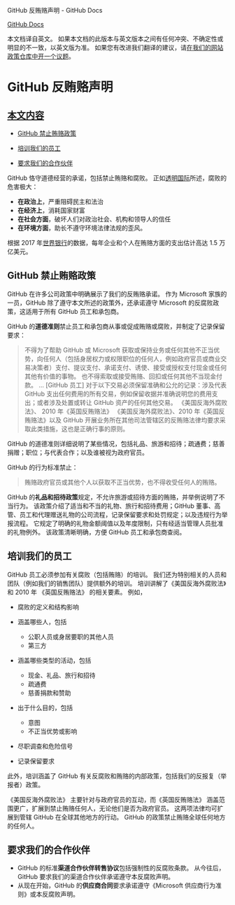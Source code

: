 GitHub 反贿赂声明 - GitHub Docs

[](/cn)[GitHub Docs](/cn)

本文档译自英文。 如果本文档的此版本与英文版本之间有任何冲突、不确定性或明显的不一致，以英文版为准。 如果您有改进我们翻译的建议，请[在我们的网站政策仓库中开一个议题](https://github.com/github/site-policy/issues)。

GitHub 反贿赂声明
==========

[本文内容](/github/site-policy/github-anti-bribery-statement#in-this-article)
----------

* [GitHub 禁止贿赂政策](#github-policies-prohibiting-bribery)

* [培训我们的员工](#training-for-our-employees)

* [要求我们的合作伙伴](#engaging-our-partners)

GitHub 恪守道德经营的承诺，包括禁止贿赂和腐败。 正如[透明国际](https://www.transparency.org/what-is-corruption#costs-of-corruption)所述，腐败的危害极大：

* **在政治上**，严重阻碍民主和法治
* **在经济上**，消耗国家财富
* **在社会方面**，破坏人们对政治社会、机构和领导人的信任
* **在环境方面**，助长不遵守环境法律法规的歪风。

根据 2017 年[世界银行](https://www.worldbank.org/en/topic/governance/brief/anti-corruption)的数据，每年企业和个人在贿赂方面的支出估计高达 1.5 万亿美元。

[](#github-policies-prohibiting-bribery)GitHub 禁止贿赂政策
----------

GitHub 在许多公司政策中明确展示了我们的反贿赂承诺。 作为 Microsoft 家族的一员，GitHub 除了遵守本文所述的政策外，还承诺遵守 Microsoft 的反腐败政策，这适用于所有 GitHub 员工和承包商。

GitHub 的**道德准则**禁止员工和承包商从事或促成贿赂或腐败，并制定了记录保留要求：

>
>
> 不得为了帮助 GitHub 或 Microsoft 获取或保持业务或任何其他不正当优势，向任何人（包括身居权力或权限职位的任何人，例如政府官员或商业交易决策者）支付、提议支付、承诺支付、诱使、接受或授权支付现金或任何其他有价值的事物。 也不得索取或接受贿赂、回扣或任何其他不当现金付款。 ... [GitHub 员工] 对于以下交易必须保留准确和公允的记录：涉及代表 GitHub 支出任何费用的所有交易，例如保留收据并准确说明您的费用支出；或者涉及处置或转让 GitHub 资产的任何其他交易。 《美国反海外腐败法》、 2010 年《英国反贿赂法》 《美国反海外腐败法》、2010 年《英国反贿赂法》以及 GitHub 开展业务所在其他司法管辖区的反贿赂法律均要求采取此类措施，这也是正确行事的原则。
>
>

GitHub 的道德准则详细说明了某些情况，包括礼品、旅游和招待；疏通费；慈善捐赠；职位；与代表合作；以及谁被视为政府官员。

GitHub 的行为标准禁止：

>
>
> 贿赂政府官员或其他个人以获取不正当优势，也不得收受任何人的贿赂。
>
>

GitHub 的**礼品和招待政策**规定，不允许旅游或招待方面的贿赂，并举例说明了不当行为。 该政策介绍了适当和不当的礼物、旅行和招待费用；GitHub 董事、高管、员工和代理赠送礼物的公司流程，记录保留要求和处罚规定；以及违规行为举报流程。 它规定了明确的礼物金额阈值以及年度限制，只有经适当管理人员批准的礼物例外。 该政策清晰明确，方便 GitHub 员工和承包商查阅。

[](#training-for-our-employees)培训我们的员工
----------

GitHub 员工必须参加有关腐败（包括贿赂）的培训。 我们还为特别相关的人员和团队（例如我们的销售团队）提供额外的培训。 培训讲解了《美国反海外腐败法》和 2010 年 《英国反贿赂法》 的相关要素。 例如，

* 腐败的定义和结构影响
* 涵盖哪些人，包括
  * 公职人员或身居要职的其他人员
  * 第三方

* 涵盖哪些类型的活动，包括
  * 现金、礼品、旅行和招待
  * 疏通费
  * 慈善捐款和赞助

* 出于什么目的，包括
  * 意图
  * 不正当优势或影响

* 尽职调查和危险信号
* 记录保留要求

此外，培训涵盖了 GitHub 有关反腐败和贿赂的内部政策，包括我们的反报复（举报者）政策。

《美国反海外腐败法》 主要针对与政府官员的互动，而《英国反贿赂法》 涵盖范围更广，扩展到禁止贿赂任何人，无论他们是否为政府官员。 这两项法律均可扩展到管辖 GitHub 在全球其他地方的行动。 GitHub 的政策禁止贿赂全球任何地方的任何人。

[](#engaging-our-partners)要求我们的合作伙伴
----------

* GitHub 的标准**渠道合作伙伴转售协议**包括强制性的反腐败条款。 从今往后，GitHub 要求我们的渠道合作伙伴承诺遵守本反腐败声明。
* 从现在开始，GitHub 的**供应商合同**要求承诺遵守《Microsoft 供应商行为准则》或本反腐败声明。
